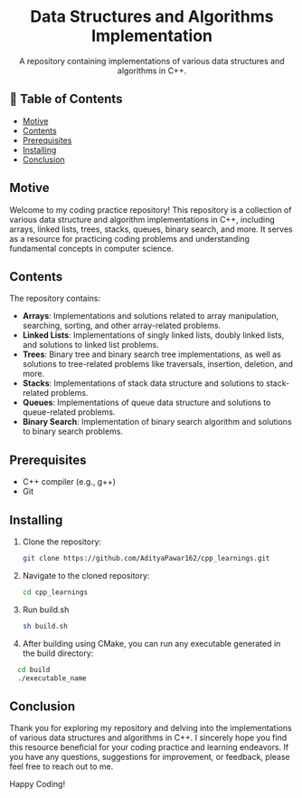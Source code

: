 <h1 align="center">Data Structures and Algorithms Implementation</h1>
<p align="center"> A repository containing implementations of various data structures and algorithms in C++.
    <br> 
</p>

## 📝 Table of Contents

- [Motive](#motive)
- [Contents](#contents)
- [Prerequisites](#prerequisites)
- [Installing](#installing)
- [Conclusion](#conclusion)

##  Motive <a name = "motive"></a>

Welcome to my coding practice repository! This repository is a collection of various data structure and algorithm implementations in C++, including arrays, linked lists, trees, stacks, queues, binary search, and more. It serves as a resource for practicing coding problems and understanding fundamental concepts in computer science.

##  Contents <a name = "contents"></a>

The repository contains:

- **Arrays**: Implementations and solutions related to array manipulation, searching, sorting, and other array-related problems.
- **Linked Lists**: Implementations of singly linked lists, doubly linked lists, and solutions to linked list problems.
- **Trees**: Binary tree and binary search tree implementations, as well as solutions to tree-related problems like traversals, insertion, deletion, and more.
- **Stacks**: Implementations of stack data structure and solutions to stack-related problems.
- **Queues**: Implementations of queue data structure and solutions to queue-related problems.
- **Binary Search**: Implementation of binary search algorithm and solutions to binary search problems.

## Prerequisites <a name = "prerequisites"></a>

- C++ compiler (e.g., g++)
- Git

## Installing <a name = "installing"></a>

1. Clone the repository:
   ```sh
   git clone https://github.com/AdityaPawar162/cpp_learnings.git
   ```
2. Navigate to the cloned repository:
   ```sh
   cd cpp_learnings
   ```
3. Run build.sh
   ```sh
   sh build.sh
   ```
 4. After building using CMake, you can run any executable generated in the build directory:
  ```sh
    cd build
    ./executable_name
  ```
 ## Conclusion <a name = "conclusion"></a>

Thank you for exploring my repository and delving into the implementations of various data structures and algorithms in C++. I sincerely hope you find this resource beneficial for your coding practice and learning endeavors.
If you have any questions, suggestions for improvement, or feedback, please feel free to reach out to me. 

Happy Coding!


   
      

